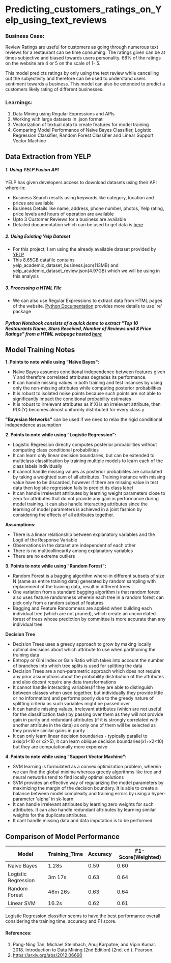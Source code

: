 # Predicting_customers_ratings_on_Yelp_using_text_reviews

### Business Case:
Review Ratings are useful for customers as going through numerous text reviews for a restaurant can be time consuming. The ratings given can be at times subjective and biased towards users personality. 68% of the ratings on the website are 4 or 5 on the scale of 1- 5.

This model predicts ratings by only using the text review while cancelling out the subjectivity and therefore can be used to understand users sentiment towards a business. This model can also be extended to predict a customers likely rating of different businesses.

### Learnings:
1. Data Mining using Regular Expressions and APIs
2. Working with large datasets in .json format
3. Vectorization of textual data to create features for model training
4. Comparing Model Performance of Naïve Bayes Classifier, Logistic Regression Classifier, Random Forest Classifier and Linear Support Vector Machine

## Data Extraction from YELP
##### 1. Using YELP Fusion API
YELP has given developers access to download datasets using their API where-in:
- Business Search results using keywords like category, location and prices are available
- Business Details like name, address, phone number, photos, Yelp rating, price levels and hours of operation are available
- Upto 3 Customer Reviews for a business are available
- Detailed documentation which can be used to get data is [here](https://docs.developer.yelp.com/docs/fusion-intro)

##### 2. Using Existing Yelp Dataset
- For this project, I am using the already available dataset provided by [YELP](https://www.yelp.com/dataset/download)
- This 8.65GB datafile contains yelp_academic_dataset_business.json(113MB) and yelp_academic_dataset_review.json(4.97GB) which we will be using in this analysis

##### 3. Processing a HTML File
- We can also use Regular Expressions to extract data from HTML pages of the website. [Python Documentation](https://docs.python.org/3/howto/regex.html) provides more details to use 're' package

##### Python Notebook consists of a quick demo to extract "Top 10 Restaurants Name, Stars Received, Number of Reviews and $ Price Ratings" from a HTML webpage hosted [here](https://cse6040.gatech.edu/datasets/yelp-example)

## Model Training Notes

**1. Points to note while using "Naïve Bayes":**
- Naïve Bayes assumes conditional independence between features given Y and therefore correlated attributes degrades its performance. 
- It can handle missing values in both training and test insances by using only the non-missing attributes while computing posterior probabilities
- It is robust to isolated noise points because such points are not able to significantly impact the conditional probability estimates
- It is robust to irrelevant attributes as if Xi is an irrelevant attribute, then P(Xi|Y) becomes almost uniformly distributed for every class y

**"Bayesian Networks"** can be used if we need to relax the rigid conditional independence assumption

**2. Points to note while using "Logistic Regression":**
- Logistic Regression directly computes posterior probabilities without computing class conditional probabilities
- It can learn only linear decision boundaries, but can be extended to multiclass classification by training multiple models to learn each of the class labels individually
- It cannot handle missing values as posterior probabilites are calculated by taking a weighted sum of all attributes. Training instance with missing value have to be discarded, however if there are missing value in test data then logistic regression fails to predict its class label 
- It can handle irrelevant attributes by learning weight parameters close to zero for attributes that do not provide any gain in performance during model training. It can also handle interacting attributes since the learning of model parameters is achieved in a joint fashion by considering the effects of all attributes together.

**Assumptions:**
- There is a linear relationship between explanatory variables and the Logit of the Response Variable
- Observations in the dataset are independent of each other
- There is no multicollinearity among explanatory variables
- There are no extreme outliers

**3. Points to note while using "Random Forest":**
- Random Forest is a bagging algorithm where-in different subsets of size N (same as entire training data) generated by random sampling with replacement of the training data, result in different trees
- One variation from a standard bagging algorithm is that random forest also uses feature randomness wherein each tree in a random forest can pick only from a random subset of features
- Bagging and Feature Randomness are applied when building each individual tree (which are not pruned), which create an uncorrelated forest of trees whose prediction by committee is more accurate than any individual tree

**Decision Tree**
- Decision Trees uses a greedy approach to grow by making locally optimal decisions about which attribute to use when partitioning the training data
- Entropy or Gini Index or Gain Ratio which takes into account the number of branches into which tree splits is used for splitting the data
- Decision Trees are a non-parametric approach which does not require any prior assumptions about the probability distribution of the attributes and also doesnt require any data transformations
- It cannot handle interacting variables(if they are able to distinguish between classes when used together, but individually they provide little or no information) and performs poorly due to the greedy nature of splitting criteria as such variables might be passed over 
- It can handle missing values, irrelevant attributes (which are not useful for the classification task) by passing over them as they will not provide gain in purity and redundant attributes (if it is strongly correlated with another attribute in the data) as only one of them will be selected as they provide similar gains in purity
- It can only learn linear decision boundaries - typically parallel to axis(x1<10 or x2>5), it can learn oblique decision boundaries(x1+x2<10) but they are computationally more expensive


**4. Points to note while using "Support Vector Machine":**
- SVM learning is formulated as a convex optimization problem, wherein we can find the global minima whereas greedy algorithms like tree and neural networks tend to find locally optimal solutions
- SVM provides an effective way of regularizing the model parameters by maximizing the margin of the decision boundary. It is able to create a balance between model complexity and training errors by using a hyper-parameter 'alpha' in sk-learn
- It can handle irrelevant attributes by learning zero weights for such attributes. It can also handle redundant attributes by learning similar weights for the duplicate attributes.
- It cant handle missing data and data imputation is to be performed

## Comparison of Model Performance
Model                | Training_Time      | Accuracy   | F1-Score(Weighted)
| ---                | ---                | ---        | ---                |
Naive Bayes          | 1.28s              | 0.59       | 0.60  
Logistic Regression  | 3m 17s             | 0.63       | 0.64    
Random Forest        | 46m 26s            | 0.63       | 0.64  
Linear SVM           | 16.2s              | 0.62       | 0.61  

Logistic Regression classifier seems to have the best performance overall considering the training time, accuracy and F1 score. 

#### References:
1. Pang-Ning Tan, Michael Steinbach, Anuj Karpatne, and Vipin Kumar. 2018. Introduction to Data Mining (2nd Edition) (2nd. ed.). Pearson.
2. https://arxiv.org/abs/2012.06690
